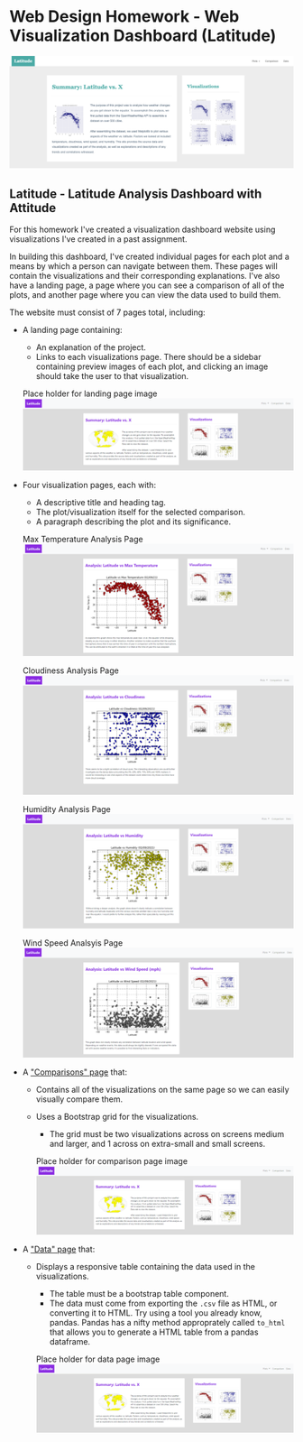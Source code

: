 # Web Design Homework - Web Visualization Dashboard (Latitude)

![Images/Original_landing.png](Visuals/original_landing.png)

## Latitude - Latitude Analysis Dashboard with Attitude

For this homework I've created a visualization dashboard website using visualizations I've created in a past assignment.

In building this dashboard, I've created individual pages for each plot and a means by which a person can navigate between them. These pages will contain the visualizations and their corresponding explanations. I've also have a landing page, a page where you can see a comparison of all of the plots, and another page where you can view the data used to build them.

The website must consist of 7 pages total, including:

* A landing page containing:
  * An explanation of the project.
  * Links to each visualizations page. There should be a sidebar containing preview images of each plot, and clicking an image should take the user to that visualization.

  Place holder for landing page image
  ![Images/landingResize.png](Visuals/landingResize.png)


* Four visualization pages, each with:
  * A descriptive title and heading tag.
  * The plot/visualization itself for the selected comparison.
  * A paragraph describing the plot and its significance.

  Max Temperature Analysis Page
  ![Images/MaxTemp_page.png](Visuals/MaxTemp_page.png)

  Cloudiness Analysis Page
  ![Images/Cloud_page.png](Visuals/Cloud_page.png)

  Humidity Analysis Page
  ![Images/Humidity_page.png](Visuals/Humidity_page.png)

  Wind Speed Analsyis Page
  ![Images/Wind_page.png](Visuals/Wind_page.png)


* A ["Comparisons" page](#comparisons-page) that:
  * Contains all of the visualizations on the same page so we can easily visually compare them.
  * Uses a Bootstrap grid for the visualizations.
    * The grid must be two visualizations across on screens medium and larger, and 1 across on extra-small and small screens.

    Place holder for comparison page image
    ![Images/landingResize.png](Visuals/landingResize.png)





* A ["Data" page](#data-page) that:
  * Displays a responsive table containing the data used in the visualizations.
    * The table must be a bootstrap table component.  
    * The data must come from exporting the `.csv` file as HTML, or converting it to HTML. Try using a tool you already know, pandas. Pandas has a nifty method approprately called `to_html` that allows you to generate a HTML table from a pandas dataframe.

    Place holder for data page image
    ![Images/landingResize.png](Visuals/landingResize.png)
